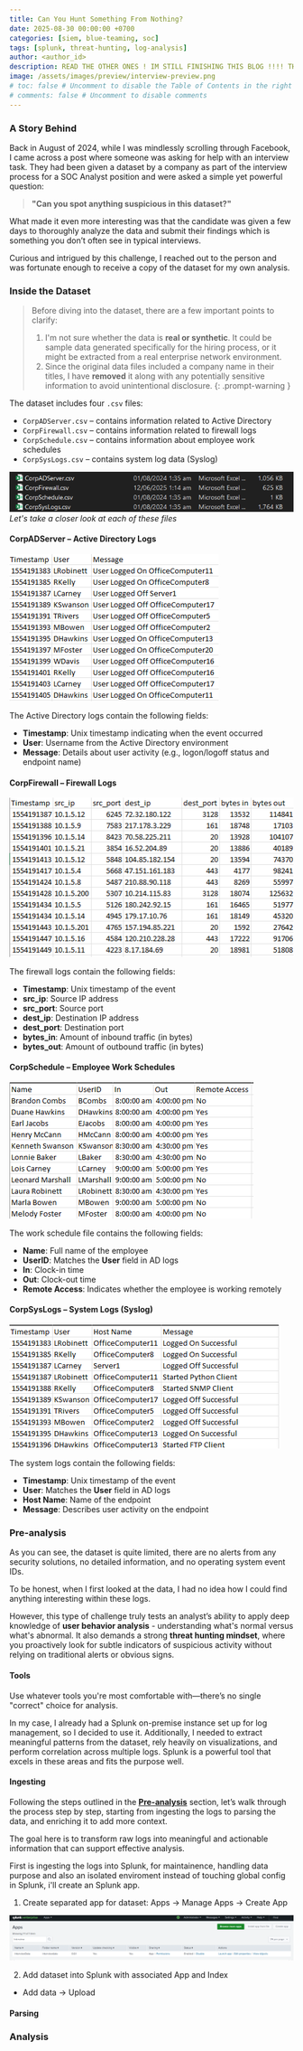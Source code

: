 ```yaml
---
title: Can You Hunt Something From Nothing?
date: 2025-08-30 00:00:00 +0700
categories: [siem, blue-teaming, soc]
tags: [splunk, threat-hunting, log-analysis]    
author: <author_id>   
description: READ THE OTHER ONES ! IM STILL FINISHING THIS BLOG !!!! THANKS
image: /assets/images/preview/interview-preview.png
# toc: false # Uncomment to disable the Table of Contents in the right panel
# comments: false # Uncomment to disable comments
---
```


### A Story Behind

Back in August of 2024, while I was mindlessly scrolling through Facebook, I came across a post where someone was asking for help with an interview task. They had been given a dataset by a company as part of the interview process for a SOC Analyst position and were asked a simple yet powerful question:

> **"Can you spot anything suspicious in this dataset?"**

What made it even more interesting was that the candidate was given a few days to thoroughly analyze the data and submit their findings which is something you don’t often see in typical interviews.

Curious and intrigued by this challenge, I reached out to the person and was fortunate enough to receive a copy of the dataset for my own analysis.

### Inside the Dataset

> Before diving into the dataset, there are a few important points to clarify:
> 
> 1. I'm not sure whether the data is **real or synthetic**. It could be sample data generated specifically for the hiring process, or it might be extracted from a real enterprise network environment.
> 2. Since the original data files included a company name in their titles, I have **removed** it along with any potentially sensitive information to avoid unintentional disclosure.
{: .prompt-warning }

The dataset includes four `.csv` files:

- `CorpADServer.csv` – contains information related to Active Directory
- `CorpFirewall.csv` – contains information related to firewall logs
- `CorpSchedule.csv` – contains information about employee work schedules
- `CorpSysLogs.csv`  – contains system log data (Syslog)

![pic1](assets/images/interview-data/pic1.png)
_Let's take a closer look at each of these files_

#### CorpADServer – Active Directory Logs

![pic2](assets/images/interview-data/pic2.png)

The Active Directory logs contain the following fields:

- **Timestamp**: Unix timestamp indicating when the event occurred  
- **User**: Username from the Active Directory environment  
- **Message**: Details about user activity (e.g., logon/logoff status and endpoint name)

#### CorpFirewall – Firewall Logs

![pic3](assets/images/interview-data/pic3.png)

The firewall logs contain the following fields:

- **Timestamp**: Unix timestamp of the event  
- **src_ip**: Source IP address  
- **src_port**: Source port  
- **dest_ip**: Destination IP address  
- **dest_port**: Destination port  
- **bytes_in**: Amount of inbound traffic (in bytes)  
- **bytes_out**: Amount of outbound traffic (in bytes)

#### CorpSchedule – Employee Work Schedules

![pic4](assets/images/interview-data/pic4.png)

The work schedule file contains the following fields:

- **Name**: Full name of the employee  
- **UserID**: Matches the **User** field in AD logs  
- **In**: Clock-in time  
- **Out**: Clock-out time  
- **Remote Access**: Indicates whether the employee is working remotely

#### CorpSysLogs – System Logs (Syslog)

![pic5](assets/images/interview-data/pic5.png)

The system logs contain the following fields:

- **Timestamp**: Unix timestamp of the event  
- **User**: Matches the **User** field in AD logs  
- **Host Name**: Name of the endpoint  
- **Message**: Describes user activity on the endpoint

### Pre-analysis

As you can see, the dataset is quite limited, there are no alerts from any security solutions, no detailed information, and no operating system event IDs.

To be honest, when I first looked at the data, I had no idea how I could find anything interesting within these logs.

However, this type of challenge truly tests an analyst’s ability to apply deep knowledge of **user behavior analysis** - understanding what's normal versus what's abnormal. It also demands a strong **threat hunting mindset**, where you proactively look for subtle indicators of suspicious activity without relying on traditional alerts or obvious signs.

#### Tools 

Use whatever tools you're most comfortable with—there’s no single "correct" choice for analysis.

In my case, I already had a Splunk on-premise instance set up for log management, so I decided to use it. Additionally, I needed to extract meaningful patterns from the dataset, rely heavily on visualizations, and perform correlation across multiple logs. Splunk is a powerful tool that excels in these areas and fits the purpose well.

#### Ingesting

Following the steps outlined in the [**Pre-analysis**](https://phamthanhsang-cs.site/posts/INTERVIEW-DATA/#pre-analysis) section, let’s walk through the process step by step, starting from ingesting the logs to parsing the data, and enriching it to add more context. 

The goal here is to transform raw logs into meaningful and actionable information that can support effective analysis.

First is ingesting the logs into Splunk, for maintainence, handling data purpose and also an isolated enviroment instead of touching global config in Splunk, i'll create an Splunk app.

1. Create separated app for dataset: Apps -> Manage Apps -> Create App

![pic6](assets/images/interview-data/pic6.png)

2. Add dataset into Splunk with associated App and Index
  - Add data -> Upload


#### Parsing

### Analysis
